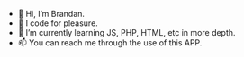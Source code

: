 - 👋 Hi, I’m Brandan.
- 👀 I code for pleasure.
- 🌱 I’m currently learning JS, PHP, HTML, etc in more depth.
- 📫 You can reach me through the use of this APP.

<!---
Brandan-H/my-profile is a ✨ special ✨ repository because its `README.md` (this file) appears on your GitHub profile.
You can click the Preview link to take a look at your changes.
--->

